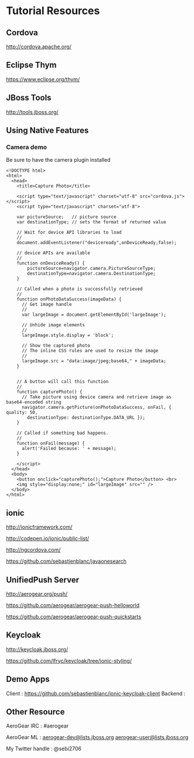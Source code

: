 Tutorial Resources
=======

## Cordova

http://cordova.apache.org/

## Eclipse Thym 

https://www.eclipse.org/thym/

## JBoss Tools

http://tools.jboss.org/

## Using Native Features 

### Camera demo 

Be sure to have the camera plugin installed

```
<!DOCTYPE html>
<html>
  <head>
    <title>Capture Photo</title>

    <script type="text/javascript" charset="utf-8" src="cordova.js"></script>
    <script type="text/javascript" charset="utf-8">

    var pictureSource;   // picture source
    var destinationType; // sets the format of returned value

    // Wait for device API libraries to load
    //
    document.addEventListener("deviceready",onDeviceReady,false);

    // device APIs are available
    //
    function onDeviceReady() {
        pictureSource=navigator.camera.PictureSourceType;
        destinationType=navigator.camera.DestinationType;
    }

    // Called when a photo is successfully retrieved
    //
    function onPhotoDataSuccess(imageData) {
      // Get image handle
      //
      var largeImage = document.getElementById('largeImage');

      // Unhide image elements
      //
      largeImage.style.display = 'block';

      // Show the captured photo
      // The inline CSS rules are used to resize the image
      //
      largeImage.src = "data:image/jpeg;base64," + imageData;
    }


    // A button will call this function
    //
    function capturePhoto() {
      // Take picture using device camera and retrieve image as base64-encoded string
      navigator.camera.getPicture(onPhotoDataSuccess, onFail, { quality: 50,
        destinationType: destinationType.DATA_URL });
    }

    // Called if something bad happens.
    //
    function onFail(message) {
      alert('Failed because: ' + message);
    }

    </script>
  </head>
  <body>
    <button onclick="capturePhoto();">Capture Photo</button> <br>
    <img style="display:none;" id="largeImage" src="" />
  </body>
</html>

```

## ionic

http://ionicframework.com/

http://codepen.io/ionic/public-list/

http://ngcordova.com/

https://github.com/sebastienblanc/javaonesearch


## UnifiedPush Server

http://aerogear.org/push/

https://github.com/aerogear/aerogear-push-helloworld

https://github.com/aerogear/aerogear-push-quickstarts

## Keycloak

http://keycloak.jboss.org/

https://github.com/lfryc/keycloak/tree/ionic-styling/

## Demo Apps

Client : https://github.com/sebastienblanc/ionic-keycloak-client
Backend : 

## Other Resource 

AeroGear IRC : #aerogear

AeroGear ML : aerogear-dev@lists.jboss.org aerogear-user@lists.jboss.org

My Twitter handle : @sebi2706





